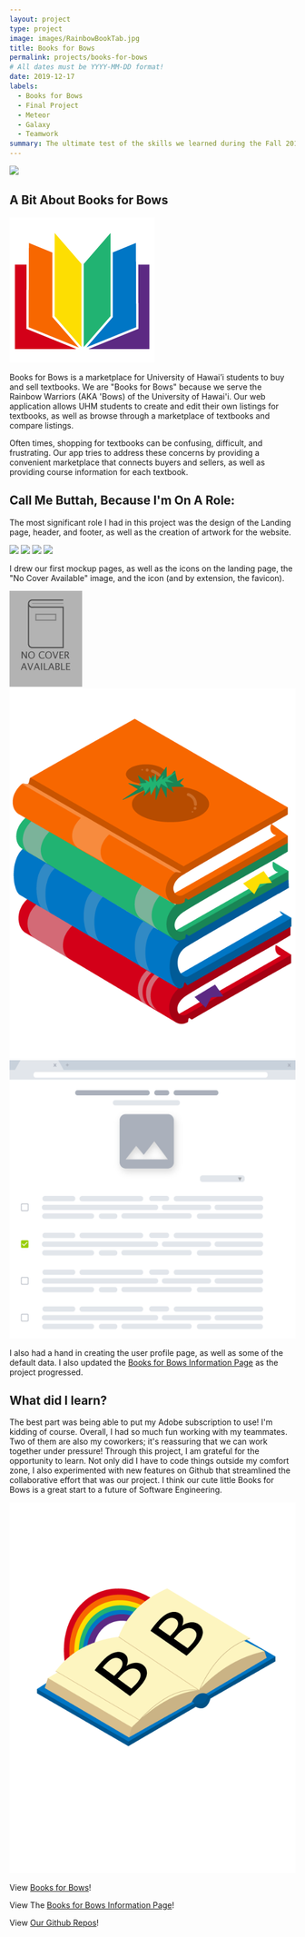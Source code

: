 ```yaml
---
layout: project
type: project
image: images/RainbowBookTab.jpg
title: Books for Bows
permalink: projects/books-for-bows
# All dates must be YYYY-MM-DD format!
date: 2019-12-17
labels:
  - Books for Bows
  - Final Project 
  - Meteor
  - Galaxy
  - Teamwork
summary: The ultimate test of the skills we learned during the Fall 2019 Semester of ICS 314. My team and I introduced Books for Bows, a marketplace for UH students to buy and sell their textbooks, to the world. 
---
```


<img class="ui image" src="{{ site.baseurl }}/images/Landing_Favicon.png">

A Bit About Books for Bows
---
<img class="ui medium right floated rounded image" src="../images/icon.png">

Books for Bows is a marketplace for University of Hawai’i students to buy and sell textbooks. We are "Books for Bows" because we serve the Rainbow Warriors (AKA 'Bows) of the University of Hawai'i. Our web application allows UHM students to create and edit their own listings for textbooks, as well as browse through a marketplace of textbooks and compare listings. 

Often times, shopping for textbooks can be confusing, difficult, and frustrating. Our app tries to address these concerns by providing a convenient marketplace that connects buyers and sellers, as well as providing course information for each textbook.  


Call Me Buttah, Because I'm On A Role: 
---

The most significant role I had in this project was the design of the Landing page, header, and footer, as well as the creation of artwork for the website. 

<img class="ui image" src="{{ site.baseurl }}/images/Landing_Favicon.png">
<img class="ui image" src="{{ site.baseurl }}/images/landing_market.PNG">
<img class="ui image" src="{{ site.baseurl }}/images/landing_list.PNG">
<img class="ui image" src="{{ site.baseurl }}/images/landing_stack.PNG">

I drew our first mockup pages, as well as the icons on the landing page, the "No Cover Available" image, and the icon (and by extension, the favicon). 
<div class="ui small rounded images">
  <img class="ui image" src="../images/b4b_no_cover_available.png">
  <img class="ui image" src="../images/b4b-marketplace2.png">
  <img class="ui image" src="../images/Shelf.png">
</div>

I also had a hand in creating the user profile page, as well as some of the default data. I also updated the [Books for Bows Information Page](https://books-for-bows.github.io/) as the project progressed. 


What did I learn?  
---
The best part was being able to put my Adobe subscription to use! I'm kidding of course. Overall, I had so much fun working with my teammates. Two of them are also my coworkers; it's reassuring that we can work together under pressure! Through this project, I am grateful for the opportunity to learn. Not only did I have to code things outside my comfort zone, I also experimented with new features on Github that streamlined the collaborative effort that was our project. I think our cute little Books for Bows is a great start to a future of Software Engineering. 



<img class="ui medium right floated rounded image" src="../images/b4b-welcome-bb.png">




View [Books for Bows](https://books-for-bows.meteorapp.com/#/)!

View The [Books for Bows Information Page](https://books-for-bows.github.io/)!

View [Our Github Repos](https://github.com/books-for-bows/)!



